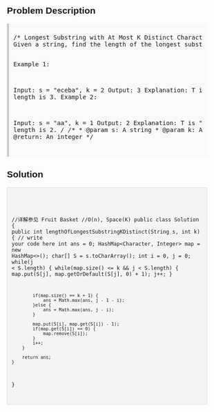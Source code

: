 <style>
  body { font-family: Arial, sans-serif; }
  .container { max-width: 600px; margin: auto; padding: 20px; }
  .comment-block { background-color: #f9f9f9; padding: 10px; border-left: 5px solid #ccc; }
  .code-block { background-color: #f4f4f4; padding: 10px; border: 1px solid #ddd; }
</style>

<div class='container'>
<h2>Problem Description</h2>
<div class='comment-block'>
<pre>
/* Longest Substring with At Most K Distinct Characters
Given a string, find the length of the longest substring T that contains at most k distinct characters.

Example 1:

Input: s = "eceba", k = 2
Output: 3
Explanation: T is "ece" which its length is 3.
Example 2:

Input: s = "aa", k = 1
Output: 2
Explanation: T is "aa" which its length is 2.
*/
    /**
     * @param s: A string
     * @param k: An integer
     * @return: An integer
     */
</pre>
</div>

<h2>Solution</h2>
<div class='code-block'>
<pre><code class='language-java'>

//详解参见 Fruit Basket
//O(n), Space(K)
public class Solution {
    public int lengthOfLongestSubstringKDistinct(String s, int k) {
        // write your code here
        int ans = 0;
        HashMap<Character, Integer> map = new HashMap<>();
        char[] S = s.toCharArray();
        int i = 0, j = 0;
        while(j < S.length) {
            while(map.size() <= k && j < S.length) {
                map.put(S[j], map.getOrDefault(S[j], 0) + 1);
                j++;
            }
            
            if(map.size() == k + 1) {
                ans = Math.max(ans, j - 1 - i);
            }else {
                ans = Math.max(ans, j - i);
            }
            
            map.put(S[i], map.get(S[i]) - 1);
            if(map.get(S[i]) == 0) {
                map.remove(S[i]);
            }
            i++;
        }
        
        return ans;
    }
}</code></pre>
</div>
</div>
